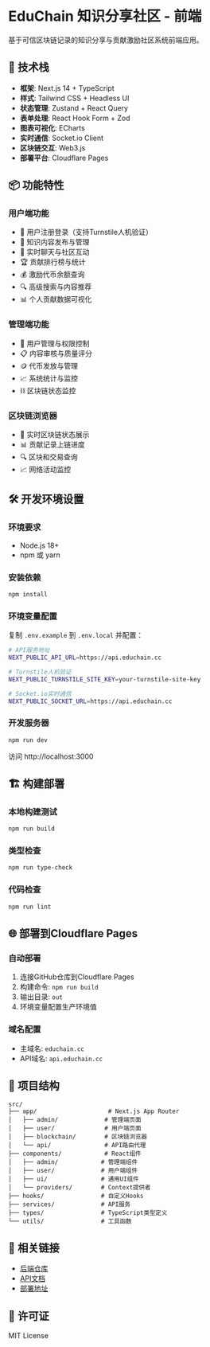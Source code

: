 # EduChain 知识分享社区 - 前端

基于可信区块链记录的知识分享与贡献激励社区系统前端应用。

## 🚀 技术栈

- **框架**: Next.js 14 + TypeScript
- **样式**: Tailwind CSS + Headless UI
- **状态管理**: Zustand + React Query
- **表单处理**: React Hook Form + Zod
- **图表可视化**: ECharts
- **实时通信**: Socket.io Client
- **区块链交互**: Web3.js
- **部署平台**: Cloudflare Pages

## 📦 功能特性

### 用户端功能
- 🔐 用户注册登录（支持Turnstile人机验证）
- 📝 知识内容发布与管理
- 💬 实时聊天与社区互动
- 🏆 贡献排行榜与统计
- 💰 激励代币余额查询
- 🔍 高级搜索与内容推荐
- 📊 个人贡献数据可视化

### 管理端功能
- 👥 用户管理与权限控制
- 📋 内容审核与质量评分
- 🪙 代币发放与管理
- 📈 系统统计与监控
- ⛓️ 区块链状态监控

### 区块链浏览器
- 🔗 实时区块链状态展示
- 📊 贡献记录上链进度
- 🔍 区块和交易查询
- 📈 网络活动监控

## 🛠️ 开发环境设置

### 环境要求
- Node.js 18+
- npm 或 yarn

### 安装依赖
```bash
npm install
```

### 环境变量配置
复制 `.env.example` 到 `.env.local` 并配置：

```bash
# API服务地址
NEXT_PUBLIC_API_URL=https://api.educhain.cc

# Turnstile人机验证
NEXT_PUBLIC_TURNSTILE_SITE_KEY=your-turnstile-site-key

# Socket.io实时通信
NEXT_PUBLIC_SOCKET_URL=https://api.educhain.cc
```

### 开发服务器
```bash
npm run dev
```

访问 http://localhost:3000

## 🏗️ 构建部署

### 本地构建测试
```bash
npm run build
```

### 类型检查
```bash
npm run type-check
```

### 代码检查
```bash
npm run lint
```

## 🌐 部署到Cloudflare Pages

### 自动部署
1. 连接GitHub仓库到Cloudflare Pages
2. 构建命令: `npm run build`
3. 输出目录: `out`
4. 环境变量配置生产环境值

### 域名配置
- 主域名: `educhain.cc`
- API域名: `api.educhain.cc`

## 📁 项目结构

```
src/
├── app/                    # Next.js App Router
│   ├── admin/             # 管理端页面
│   ├── user/              # 用户端页面
│   ├── blockchain/        # 区块链浏览器
│   └── api/               # API路由代理
├── components/            # React组件
│   ├── admin/            # 管理端组件
│   ├── user/             # 用户端组件
│   ├── ui/               # 通用UI组件
│   └── providers/        # Context提供者
├── hooks/                # 自定义Hooks
├── services/             # API服务
├── types/                # TypeScript类型定义
└── utils/                # 工具函数
```

## 🔗 相关链接

- [后端仓库](https://github.com/ozemyn/educhain)
- [API文档](https://api.educhain.cc/docs)
- [部署地址](https://educhain.cc)

## 📄 许可证

MIT License